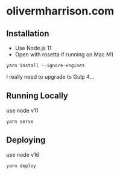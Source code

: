 # olivermharrison.com

## Installation

- Use Node.js 11
- Open with rosetta if running on Mac M1

```
yarn install --ignore-engines
```

I really need to upgrade to Gulp 4...

## Running Locally

use node v11
```
yarn serve
```

## Deploying

use node v16
```
yarn deploy
```
